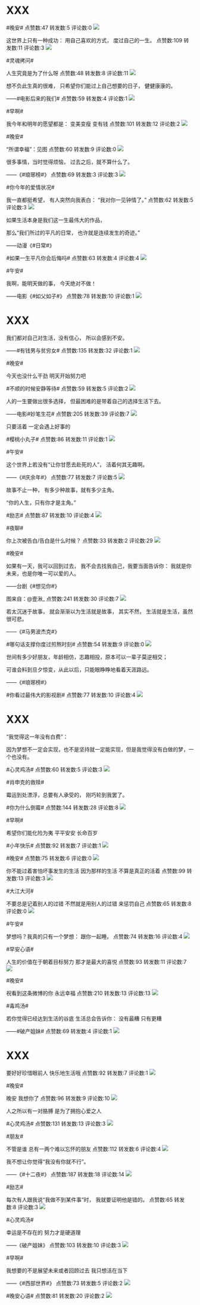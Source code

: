 # XXX
#晚安#
点赞数:47 转发数:5 评论数:0
![](http://wx1.sinaimg.cn/large/686e3a13ly1gb3f51nc0ij20jg0axq3t.jpg)

这世界上只有一种成功：
用自己喜欢的方式，
度过自己的一生。
点赞数:109 转发数:11 评论数:3
![](http://wx2.sinaimg.cn/large/686e3a13ly1gb3cgkv486j20jg09lmxy.jpg)

#灵魂拷问#

人生究竟是为了什么呀
点赞数:48 转发数:8 评论数:11
![](http://wx4.sinaimg.cn/large/686e3a13ly1gb370p682qj20i10fbdhf.jpg)

想不负此生真的很难，
只希望你们能过上自己想要的日子，
健健康康的。

——#电影后来的我们#
点赞数:59 转发数:4 评论数:1
![](http://wx3.sinaimg.cn/large/686e3a13ly1gb33v4ti52j20jg0jc7cr.jpg)

#早啊#

我今年和明年的愿望都是：
变美变瘦
变有钱
点赞数:101 转发数:12 评论数:2
![](http://wx3.sinaimg.cn/large/686e3a13ly1gb2pn72eu7j20jg0zcznx.jpg)

#晚安#

“所谓幸福”：见图
点赞数:60 转发数:9 评论数:0
![](http://wx3.sinaimg.cn/large/686e3a13ly1gb27c3dtiej20jg0br75z.jpg)

很多事情，当时觉得烦恼，
过去之后，就不算什么了。

——《#琅琊榜#》
点赞数:69 转发数:3 评论数:3
![](http://wx2.sinaimg.cn/large/686e3a13ly1gb25g570e6j20jg17pq8m.jpg)

#你今年的爱情状况#

我一直都挺希望，
有人突然向我表白：
“我对你一见钟情了。”
点赞数:62 转发数:5 评论数:3
![](http://wx2.sinaimg.cn/large/686e3a13ly1gb21qbu1paj21120kuwwd.jpg)

如果生活本身是我们这一生最伟大的作品，

那么“我们所过的平凡的日常，
也许就是连续发生的奇迹。”

——动漫《#日常#》

#如果一生平凡你会后悔吗#
点赞数:63 转发数:4 评论数:4
![](http://wx3.sinaimg.cn/large/686e3a13ly1gb1zr3g5oyj20p00e2q56.jpg)

#午安#

我啊，能明天做的事，
今天绝对不做！

——电影《#如父如子#》
点赞数:78 转发数:10 评论数:1
![](http://wx3.sinaimg.cn/large/686e3a13ly1gb1tbwh2j8j20jg0ahabx.jpg)

# XXX
我们都对自己对生活，没有信心，
所以会感到不安。

——#有钱男与贫穷女#
点赞数:135 转发数:32 评论数:1
![](http://wx4.sinaimg.cn/large/686e3a13ly1gb1m1csw7tj20jg0auq3x.jpg)

#晚安#

今天也没什么干劲
明天开始努力吧

#不顺的时候安静等待#
点赞数:59 转发数:5 评论数:2
![](http://wx2.sinaimg.cn/large/686e3a13ly1gb1237dw4fj20jg0fw788.jpg)

人的一生要做出很多选择，
但最困难的是带着自己的选择生活下去。

——电影#妙笔生花#
点赞数:205 转发数:39 评论数:7
![](http://wx2.sinaimg.cn/large/686e3a13ly1gb108dkax6j20j60kwgou.jpg)

只要活着
一定会遇上好事的

#樱桃小丸子#
点赞数:86 转发数:11 评论数:1
![](http://wx4.sinaimg.cn/large/686e3a13ly1gb0ru3q99nj20b507awey.jpg)

#午安#

这个世界上若没有“让你甘愿去赴死的人”，
活着何其无趣啊。

——《#庆余年#》
点赞数:77 转发数:7 评论数:5
![](http://wx4.sinaimg.cn/large/686e3a13ly1gb0mnn81crj20jg0pzjvm.jpg)

故事不止一种，
有多少种故事，就有多少主角。

“你的人生，只有你才是主角。”

#励志#
点赞数:87 转发数:10 评论数:4
![](http://wx2.sinaimg.cn/large/686e3a13ly1gb0ilpk9c5j20jg22r7cn.jpg)

#夜聊#

你上次被告白/告白是什么时候？
点赞数:33 转发数:2 评论数:29
![](http://wx4.sinaimg.cn/large/686e3a13ly1gazyaa3ad7j20u00diabp.jpg)

#晚安#

如果有一天，我可以回到过去，
我不会去找我自己，我要当面告诉你：
我就是你未来，也是你唯一可以爱的人。

——台剧《#想见你#》

图来自：@壹湫_
点赞数:241 转发数:30 评论数:7
![](http://wx2.sinaimg.cn/large/686e3a13gy1gazwd7tp46j20hs17nn0i.jpg)

若太沉迷于故事，
就会渐渐以为生活就是故事，
其实不然，
生活就是生活，虽然很可悲。

——《#马男波杰克#》

#哪句话支撑你度过煎熬时刻#
点赞数:54 转发数:9 评论数:0
![](http://wx2.sinaimg.cn/large/686e3a13gy1gazqsl4kq1j20rs1ax792.jpg)

世间有多少好朋友，年龄相仿，志趣相投，原本可以一辈子莫逆相交；

可谁会料到旦夕惊变，从此以后，只能眼睁睁地看着天涯路远。

——《#琅琊榜#》

#你看过最伟大的影视剧#
点赞数:77 转发数:10 评论数:4
![](http://wx4.sinaimg.cn/large/686e3a13gy1gazstmcu8mj20jg24h126.jpg)

# XXX
“我觉得这一年没有白费”：

因为梦想不一定会实现，也不是坚持就一定能实现，但是我觉得没有白做的梦，一个也没有。

#心灵鸡汤#
点赞数:60 转发数:5 评论数:3
![](http://wx2.sinaimg.cn/large/686e3a13gy1gazqpfzifjj20jg0fiact.jpg)

#肖申克的救赎#

霉运到处漂浮，总要有人承受的，
刚巧轮到我罢了。

#你为什么倒霉#
点赞数:144 转发数:28 评论数:8
![](http://wx3.sinaimg.cn/large/686e3a13gy1gazlausnlvj20j61757bn.jpg)

#早啊#

希望你们能化险为夷
平平安安 长命百岁

#小年快乐#
点赞数:92 转发数:7 评论数:1
![](http://wx2.sinaimg.cn/large/686e3a13gy1gazamjje53j20jg0kxq5n.jpg)

#晚安#
点赞数:75 转发数:6 评论数:0
![](http://wx1.sinaimg.cn/large/686e3a13gy1gaymey3qu9j20jg0ayq3v.jpg)

你不能过着害怕坏事发生的生活
因为那样的生活
不算是真正的活着
点赞数:99 转发数:13 评论数:3
![](http://wx4.sinaimg.cn/large/686e3a13gy1gaymgeawscj20jg0o4tas.jpg)

#大江大河#

不要总是记着别人的过错
不然就是用别人的过错
来惩罚自己
点赞数:65 转发数:8 评论数:0
![](http://wx1.sinaimg.cn/large/686e3a13gy1gayiuab7ynj20jg0t6gp7.jpg)

#午安#

梦想吗？我真的只有一个梦想：
跟你一起睡。
点赞数:74 转发数:16 评论数:4
![](http://wx2.sinaimg.cn/large/686e3a13gy1gayc2nvjopj20dw0fn75b.jpg)

#早安心语#

人生的价值在于朝着目标努力
那才是最大的喜悦
点赞数:93 转发数:11 评论数:7
![](http://wx1.sinaimg.cn/large/686e3a13gy1gay1yaegzkj20j60lk40y.jpg)

#晚安#

祝看到这条微博的你
永远幸福
点赞数:210 转发数:13 评论数:13
![](http://wx2.sinaimg.cn/large/686e3a13gy1gaxn1egbe2j20jg0ay3z8.jpg)

#毒鸡汤#

若你觉得已经达到生活的谷底
生活总会告诉你：
没有最糟 只有更糟

——#破产姐妹#
点赞数:69 转发数:4 评论数:1
![](http://wx1.sinaimg.cn/large/686e3a13gy1gaxkejdk0zj20jg0g6wgq.jpg)

# XXX
要好好珍惜眼前人
快乐地生活哦
点赞数:92 转发数:7 评论数:1
![](http://wx1.sinaimg.cn/large/686e3a13gy1gaxgwkxe64j20jg0ay3zk.jpg)

#晚安#

晚安 我想你了
点赞数:96 转发数:9 评论数:10
![](http://wx4.sinaimg.cn/large/686e3a13gy1gawft7vhxwj20jf0ax0tg.jpg)

人之所以有一对胳膊
是为了拥抱心爱之人

#心灵鸡汤#
点赞数:131 转发数:13 评论数:3
![](http://wx2.sinaimg.cn/large/686e3a13gy1gawecangxcj20e60g8769.jpg)

#朋友#

不管是谁
总有一两个难以忘怀的朋友
点赞数:112 转发数:6 评论数:4
![](http://wx2.sinaimg.cn/large/686e3a13gy1gawbtpew7gj20jg0ay75z.jpg)

我不想让你觉得“我没有你就不行”。

——《#十二夜#》
点赞数:187 转发数:18 评论数:14
![](http://wx4.sinaimg.cn/large/686e3a13gy1gaw63kluovj20jg0kzdhk.jpg)

#励志#

每次有人跟我说“我做不到某件事”时，
我就要证明他是错的。
点赞数:65 转发数:8 评论数:3
![](http://wx2.sinaimg.cn/large/686e3a13gy1gav8480olij20go0iwac5.jpg)

#心灵鸡汤#

幸运是不存在的
努力才是硬道理

——《破产姐妹》
点赞数:103 转发数:10 评论数:3
![](http://wx1.sinaimg.cn/large/686e3a13gy1gav120qqjyj20go0i3mzz.jpg)

#早啊#

我想要的不是展望未来或者回顾过去
我只想活在当下

——《#西部世界#》
点赞数:73 转发数:5 评论数:2
![](http://wx2.sinaimg.cn/large/686e3a13gy1gauo6q8a0lj20jg0f775s.jpg)

#晚安心语#
点赞数:81 转发数:20 评论数:2
![](http://wx1.sinaimg.cn/large/686e3a13gy1gau52dk7f7j20jg0h7jte.jpg)

